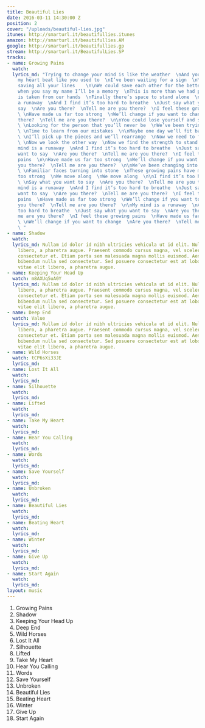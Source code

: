 ```yaml
---
title: Beautiful Lies
date: 2016-03-11 14:30:00 Z
position: 2
cover: "/uploads/beautiful-lies.jpg"
itunes: http://smarturl.it/beautifullies.itunes
amazon: http://smarturl.it/beautifullies.AM
google: http://smarturl.it/beautifullies.gp
stream: http://smarturl.it/BeautifulLies.SP
tracks:
- name: Growing Pains
  watch: 
  lyrics_md: "Trying to change your mind is like the weather  \nAnd you don’t make
    my heart beat like you used to  \nI’ve been waiting for a sign  \nYou’ve been
    saving all your lines    \n\nWe could save each other for the better    \nAnd
    when you say my name I’ll be a memory  \nThis is more than we had planned  \nChoice
    is taken from our hands  \nFinally there’s space to stand alone  \n\nMy mind is
    a runaway  \nAnd I find it’s too hard to breathe  \nJust say what you want to
    say  \nAre you there?  \nTell me are you there?  \nI feel these growing pains
    \ \nHave made us far too strong  \nWe’ll change if you want to change  \nAre you
    there?  \nTell me are you there?  \n\nYou could lose yourself and search forever
    \ \nLooking for the person that you’ll never be  \nWe’ve been trying to compensate
    \ \nTime to learn from our mistakes  \n\nMaybe one day we’ll fit back together
    \ \nI’ll pick up the pieces and we’ll rearrange  \nNow we need to follow fate
    \ \nNow we look the other way  \nNow we find the strength to stand alone\n\nMy
    mind is a runaway  \nAnd I find it’s too hard to breathe  \nJust say what you
    want to say  \nAre you there?  \nTell me are you there?  \nI feel these growing
    pains  \n\nHave made us far too strong  \nWe’ll change if you want to change  \nAre
    you there?  \nTell me are you there?  \n\nWe’ve been changing into something more
    \ \nFamiliar faces turning into stone  \nThese growing pains have made us far
    too strong  \nWe move along  \nWe move along  \n\nI find it’s too hard to breathe
    \ \nSay what you want to say  \nAre you there?  \nTell me are you there?  \n\nMy
    mind is a runaway  \nAnd I find it’s too hard to breathe  \nJust say what you
    want to say  \nAre you there?  \nTell me are you there?  \nI feel these growing
    pains  \nHave made us far too strong  \nWe’ll change if you want to change  \nAre
    you there?  \nTell me are you there?  \n\nMy mind is a runaway  \nAnd I find it’s
    too hard to breathe  \nJust say what you want to say  \nAre you there?  \nTell
    me are you there?  \nI feel these growing pains  \nHave made us far too strong
    \ \nWe’ll change if you want to change  \nAre you there?  \nTell me are you there?
    \ "
- name: Shadow
  watch: 
  lyrics_md: Nullam id dolor id nibh ultricies vehicula ut id elit. Nulla vitae elit
    libero, a pharetra augue. Praesent commodo cursus magna, vel scelerisque nisl
    consectetur et. Etiam porta sem malesuada magna mollis euismod. Aenean lacinia
    bibendum nulla sed consectetur. Sed posuere consectetur est at lobortis. Nulla
    vitae elit libero, a pharetra augue.
- name: Keeping Your Head Up
  watch: m8AXUq5uA0Y
  lyrics_md: Nullam id dolor id nibh ultricies vehicula ut id elit. Nulla vitae elit
    libero, a pharetra augue. Praesent commodo cursus magna, vel scelerisque nisl
    consectetur et. Etiam porta sem malesuada magna mollis euismod. Aenean lacinia
    bibendum nulla sed consectetur. Sed posuere consectetur est at lobortis. Nulla
    vitae elit libero, a pharetra augue.
- name: Deep End
  watch: Value
  lyrics_md: Nullam id dolor id nibh ultricies vehicula ut id elit. Nulla vitae elit
    libero, a pharetra augue. Praesent commodo cursus magna, vel scelerisque nisl
    consectetur et. Etiam porta sem malesuada magna mollis euismod. Aenean lacinia
    bibendum nulla sed consectetur. Sed posuere consectetur est at lobortis. Nulla
    vitae elit libero, a pharetra augue.
- name: Wild Horses
  watch: tCP6sXi33JE
  lyrics_md: 
- name: Lost It All
  watch: 
  lyrics_md: 
- name: Silhouette
  watch: 
  lyrics_md: 
- name: Lifted
  watch: 
  lyrics_md: 
- name: Take My Heart
  watch: 
  lyrics_md: 
- name: Hear You Calling
  watch: 
  lyrics_md: 
- name: Words
  watch: 
  lyrics_md: 
- name: Save Yourself
  watch: 
  lyrics_md: 
- name: Unbroken
  watch: 
  lyrics_md: 
- name: Beautiful Lies
  watch: 
  lyrics_md: 
- name: Beating Heart
  watch: 
  lyrics_md: 
- name: Winter
  watch: 
  lyrics_md: 
- name: Give Up
  watch: 
  lyrics_md: 
- name: Start Again
  watch: 
  lyrics_md: 
layout: music
---
```


1. Growing Pains  
1. Shadow  
1. Keeping Your Head Up  
1. Deep End    
1. Wild Horses     
1. Lost It All     
1. Silhouette      
1. Lifted     
1. Take My Heart      
1. Hear You Calling    
1. Words     
1. Save Yourself      
1. Unbroken    
1. Beautiful Lies    
1. Beating Heart    
1. Winter    
1. Give Up    
1. Start Again     